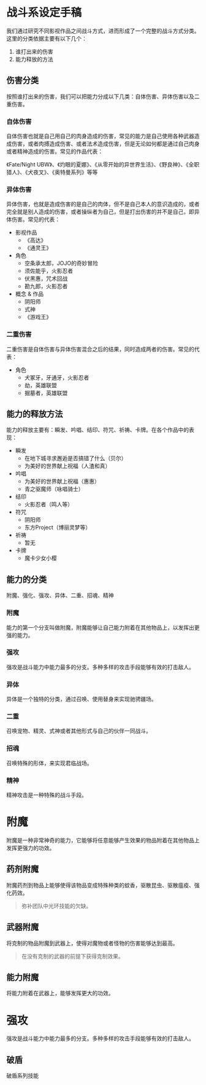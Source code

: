 # 战斗系设定手稿

我们通过研究不同影视作品之间战斗方式，进而形成了一个完整的战斗方式分类。这里的分类依据主要有以下几个：

1. 谁打出来的伤害
2. 能力释放的方法

## 伤害分类

按照谁打出来的伤害，我们可以把能力分成以下几类：自体伤害、异体伤害以及二重伤害。

### 自体伤害

自体伤害也就是自己用自己的肉身造成的伤害，常见的能力是自己使用各种武器造成伤害，或者肉搏造成伤害、或者法术造成伤害，但是无论如何都是通过自己肉身或者精神造成的伤害。常见的作品代表：

《Fate/Night UBW》、《灼眼的夏娜》、《从零开始的异世界生活》、《野良神》、《全职猎人》、《犬夜叉》、《奥特曼系列》等等

### 异体伤害

异体伤害，也就是造成伤害的是自己的肉体，但不是自己本人的意识造成的，或者完全就是别人造成的伤害，或者操纵者为自己，但是打出伤害的并不是自己，即异体伤害。常见的代表：

* 影视作品
    * 《高达》
    * 《通灵王》
* 角色
    * 空条承太郎，JOJO的奇妙冒险
    * 须佐能乎，火影忍者
    * 伏黑惠，咒术回战
    * 勘九郎，火影忍者
* 概念 & 作品
    * 阴阳师
    * 式神
    * 《游戏王》

### 二重伤害

二重伤害是自体伤害与异体伤害混合之后的结果，同时造成两者的伤害。常见的代表：

* 角色
    * 犬冢牙，牙通牙，火影忍者
    * 劫，英雄联盟
    * 掘墓者，英雄联盟

## 能力的释放方法

能力的释放主要有：瞬发、吟唱、结印、符咒、祈祷、卡牌。在各个作品中的表现：

* 瞬发
    * 在地下城寻求邂逅是否搞错了什么（贝尔）
    * 为美好的世界献上祝福（人渣和真）
* 吟唱
    * 为美好的世界献上祝福（惠惠）
    * 青之驱魔师（咏唱骑士）
* 结印
    * 火影忍者（鸣人等）
* 符咒
    * 阴阳师
    * 东方Project（博丽灵梦等）
* 祈祷
    * 暂无
* 卡牌
    * 魔卡少女小樱

## 能力的分类

附魔、强化、强攻、异体、二重、招魂、精神

### 附魔

能力的第一个分支叫做附魔，附魔能够让自己能力附着在其他物品上，以发挥出更强的能力。

### 强攻

强攻是战斗能力中能力最多的分支。多种多样的攻击手段能够有效的打击敌人。

### 异体

异体是一个独特的分类，通过召唤、使用替身来实现驰骋疆场。

### 二重

召唤宠物、精灵、式神或者其他形式与自己的伙伴一同战斗。

### 招魂

召唤特殊的形体，来实现君临战场。

### 精神

精神攻击是一种特殊的战斗手段。

# 附魔

附魔是一种非常神奇的能力，它能够将任意能够产生效果的物品附着在其他物品上发挥更强力的功效。

## 药剂附魔

附魔药剂到物品上能够使得该物品变成特殊种类的蚊香，驱散昆虫、驱散瘟疫、强化药效。

> 弥补团队中光环技能的欠缺。

## 武器附魔

将克制的物品附魔到武器上，使得对魔物或者怪物的伤害能够达到最高。

> 在没有克制的武器的前提下获得克制效果。

## 能力附魔

将能力附着在武器上，能够发挥更大的功效。

# 强攻

强攻是战斗能力中能力最多的分支。多种多样的攻击手段能够有效的打击敌人。

## 破盾

破盾系列技能